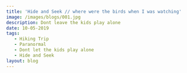 ```yaml
---
title: 'Hide and Seek // where were the birds when I was watching'
image: /images/blogs/001.jpg
description: Dont leave the kids play alone
date: 10-05-2019
tags:
   - Hiking Trip
   - Paranormal
   - Dont let the kids play alone
   - Hide and Seek
layout: blog
---
```

